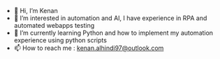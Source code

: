 - 👋 Hi, I’m Kenan 
- 👀 I’m interested in automation and AI, I have experience in RPA and automated webapps testing
- 🌱 I’m currently learning Python and how to implement my automation experience using python scripts
- 📫 How to reach me : kenan.alhindi97@outlook.com

